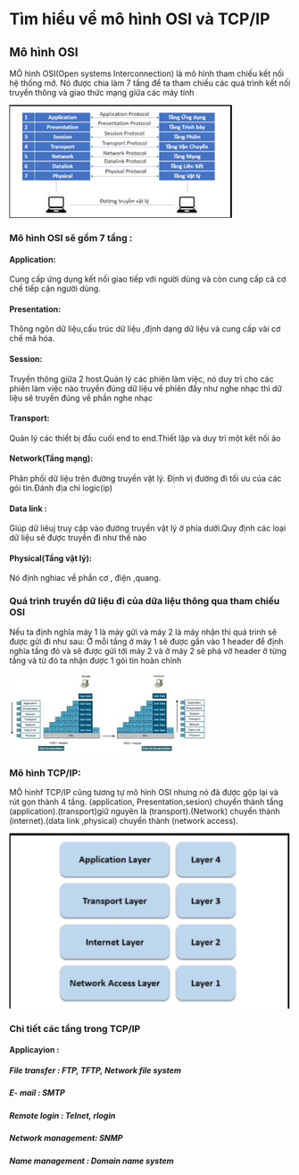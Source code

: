 # Tìm hiểu về mô hình OSI và TCP/IP
## Mô hình OSI
MÔ hình OSI(Open systems Interconnection) là mô hình tham chiếu kết nối hệ thống mở. Nó được chia làm 7 tầng để ta tham chiếu các quá trình kết nối truyền thông và giao thức mạng giữa các máy tính

![Alt text](Screenshot_1-1.png)
### Mô hình OSI sẽ gồm 7 tầng :
#### Application: 
Cung cấp ứng dụng kết nối giao tiếp với người dùng và còn cung cấp cả cơ chế tiếp cận người dùng. 
#### Presentation: 
Thông ngôn dữ liệu,cấu trúc dữ liệu ,định dạng dữ liệu và cung cấp vài cơ chế mã hóa.
#### Session: 
Truyền thông giữa 2 host.Quản lý các phiên làm việc, nó duy trì cho các phiên làm việc nào truyền đúng dữ liệu về phiên đấy như nghe nhạc thì dữ liệu sẽ truyền đúng về phần nghe nhạc
#### Transport: 
Quản lý các thiết bị đầu cuối end to end.Thiết lập và duy trì một kết nối ảo
#### Network(Tầng mạng): 
Phân phối dữ liệu trên đường truyền vật lý. Định vị đường đi tối ưu của các gói tin.Đánh địa chỉ logic(ip)
#### Data link : 
Giúp dữ liêuj truy cập vào đường truyền vật lý ở phía dưới.Quy định các loại dữ liệu sẽ được truyền đi như thế nào
#### Physical(Tầng vật lý): 
Nó định nghiac về phần cơ , điện ,quang.
### Quá trình truyền dữ liệu đi của dữa liệu thông qua tham chiếu OSI
Nếu ta định nghĩa máy 1 là máy gửi và máy 2 là máy nhận thì quá trình sẽ được gửi đi như sau: Ở mỗi tầng ở máy 1 sẽ được gắn vào 1 header để định nghĩa tầng đó và sẽ được gửi tới máy 2 và ở máy 2 sẽ phá vỡ header ở từng tầng và từ đó ta nhận được 1 gói tin hoàn chỉnh 


![Alt text](images-1.jpg)

### Mô hình TCP/IP:
MÔ hinhf TCP/IP cũng tương tự mô hình OSI nhưng nó đã được gộp lại và rút gọn thành 4 tầng. (application, Presentation,sesion) chuyển thành tầng (application).(transport)giữ nguyên là (transport).(Network) chuyển thành (internet).(data link ,physical) chuyển thành (network access).

![Alt text](Screenshot_2.png)

### Chi tiết các tầng trong TCP/IP
#### Applicayion :
##### File transfer : FTP, TFTP, Network file system
##### E- mail : SMTP
##### Remote login : Telnet, rlogin
##### Network management: SNMP
##### Name management : Domain name system
